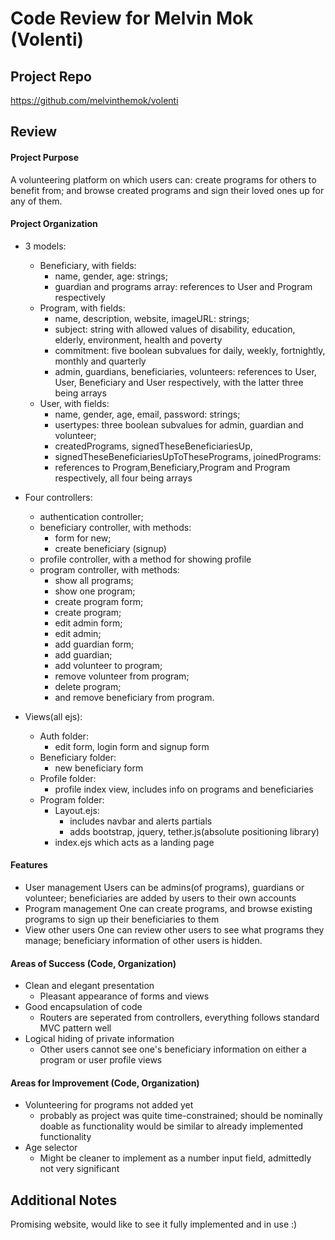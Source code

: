 # Code Review for Melvin Mok (Volenti)

## Project Repo

https://github.com/melvinthemok/volenti

## Review

#### Project Purpose

A volunteering platform on which users can:
    create programs for others to benefit from; and
    browse created programs and sign their loved ones up for any of them.

#### Project Organization

* 3 models:
    * Beneficiary, with fields: 
        * name, gender, age: strings; 
        * guardian and programs array: references to User and Program respectively
    * Program, with fields:
        * name, description, website, imageURL: strings;
        * subject: string with allowed values of disability, education, elderly, environment, health and poverty
        * commitment: five boolean subvalues for daily, weekly, fortnightly, monthly and quarterly
        * admin, guardians, beneficiaries, volunteers: references to User, User, Beneficiary and User respectively, with the latter    three being arrays
    * User, with fields:
        * name, gender, age, email, password: strings;
        * usertypes: three boolean subvalues for admin, guardian and volunteer;
        * createdPrograms, signedTheseBeneficiariesUp,
        * signedTheseBeneficiariesUpToThesePrograms, joinedPrograms:
        * references to Program,Beneficiary,Program and Program respectively, all four being arrays

* Four controllers: 
    * authentication controller;
    * beneficiary controller, with methods:
        * form for new;
        * create beneficiary (signup)
    * profile controller, with a method for showing profile
    * program controller, with methods:
        * show all programs;
        * show one program;
        * create program form;
        * create program;
        * edit admin form;
        * edit admin;
        * add guardian form;
        * add guardian;
        * add volunteer to program;
        * remove volunteer from program;
        * delete program;
        * and remove beneficiary from program.
        
* Views(all ejs):
    * Auth folder: 
        * edit form, login form and signup form
    * Beneficiary folder: 
        * new beneficiary form
    * Profile folder:
        * profile index view, includes info on programs and beneficiaries
    * Program folder:
        * Layout.ejs: 
            * includes navbar and alerts partials
            * adds bootstrap, jquery, tether.js(absolute positioning library)
        * index.ejs which acts as a landing page


#### Features

* User management
    Users can be admins(of programs), guardians or volunteer; beneficiaries are added by users to their own accounts
* Program management
    One can create programs, and browse existing programs to sign up their beneficiaries to them
* View other users
    One can review other users to see what programs they manage; beneficiary information of other users is hidden.
     

#### Areas of Success (Code, Organization)

* Clean and elegant presentation
  * Pleasant appearance of forms and views
* Good encapsulation of code
  * Routers are seperated from controllers, everything follows standard MVC pattern well
* Logical hiding of private information
  * Other users cannot see one's beneficiary information on either a program or user profile views

#### Areas for Improvement (Code, Organization)

* Volunteering for programs not added yet
  * probably as project was quite time-constrained; should be nominally doable as functionality would be similar to already implemented functionality 
* Age selector
  * Might be cleaner to implement as a number input field, admittedly not very significant

## Additional Notes

Promising website, would like to see it fully implemented and in use :)
